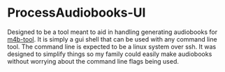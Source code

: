 # ProcessAudiobooks-UI

Designed to be a tool meant to aid in handling generating audiobooks for [m4b-tool](https://github.com/sandreas/m4b-tool). It is simply a gui shell that can be used with any command line tool. The command line is expected to be a linux system over ssh. 
It was designed to simplify things so my family could easily make audiobooks without worrying about the command line flags being used.
